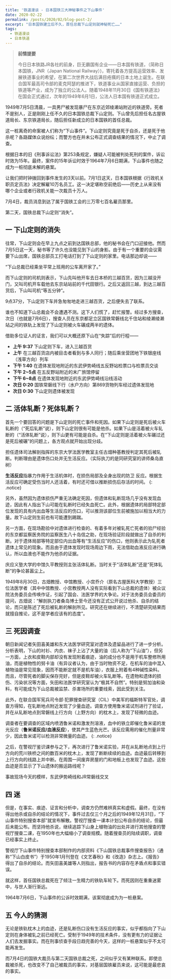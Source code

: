 ```yaml
---
title: '铁道漫谈 - 日本国铁三大神秘事件之下山事件'
date: 2020-02-22
permalink: /posts/2020/02/blog-post-2/
excerpt: "日本国铁建立后不久，首任总裁下山定则就神秘死亡……"
tags:
  - 铁道漫谈
  - 日本铁道
---
```


>  **前情提要**
>
>今日日本铁路JR各社的前身，巨无霸国有企业——日本国有铁道，（简称日本国铁，JNR（Japan National Railway）)，寄托着各方提高运营效率、发展铁道事业的希望，在第二次世界大战后满目疮痍的日本土地上诞生。在联合国军最高司令部的麦克阿瑟的推进下，铁道事业从国家直接运营、负担的铁道等产业，成为了独立的公法人。随着1948年11月30日《国有铁道法》在国会正式通过，次年的1949年6月1日，公法人日本国有铁道正式成立。



1949年7月5日清晨，一具男尸被发现暴尸在东京近郊绫濑站附近的铁道旁。死者不是别人，正是刚刚上任不久的日本国铁总裁下山定则。下山曾先后担任名古屋铁道局长、东京铁道局长，随后担任新成立的日本国铁的首任总裁。



这一桩离奇的命案被人们称为“下山事件”。下山定则究竟是死于自杀，还是死于他杀呢？各路媒体众说纷纭；而警方也在并未公布正式调查结果的情况下，中止了调查。



根据日本的旧《刑事诉讼法》第253条规定，嫌疑人可能被判处死刑的案件，诉讼时效为15年。最终，案件的15年诉讼时效于1964年7月6日期满，下山事件也随之成为一桩彻底未解的悬案。



让我们把时钟拨回到事件发生的3天以前。7月1日这天，日本国铁根据《行政机关职员定员法》决定解雇10万名员工。这一决定堪称空前绝后——历史上从来没有哪个企业或者行政机关能一次裁员十万人。



7月4日，裁员消息到达了属于国铁工会的三万零七百名雇员那里。



第二天，国铁总裁下山定则“消失”。





## 一   下山定则的消失



往常，下山定则会在早上九点之前到达国铁总部，他的秘书会在门口迎接他。然而7月5日这一天，秘书等了许久也没能见到下山的身影。由于有一个重要的会议需要下山出席，国铁总部员工打电话打到了下山定则的家里。电话那边却说——



“下山总裁已经乘坐平常上班用的公车离开家了。”



而下山定则的司机则表示，下山先叫他开车去日本桥的三越百货，因为三越没开门，又叫司机开车载他去东京站站前的千代田银行。之后又返回三越，到达三越百货后，下山叫司机“等五分钟”。



9点37分，下山定则下车并急匆匆地走进三越百货，之后便失去了联系。



谁也不知道下山总裁会不会遭遇不测。这下人们慌了，赶忙报警。经过多方搜查，次日（也就是7月6日），搜查人员在东京都足立区国铁常磐线北千住站和绫濑绫濑站之间的铁轨上发现了下山定则被火车碾成两半的遗体。



借助多位证人的证言，我们可以大概还原下山在“失踪”后的行程——



* **上午 9:37** 下山定则下车，进入三越百货
* **上午** 在三越百货店内被目击者看到与多人同行；随后乘坐营团地下铁银座线（浅草方向）列车
* **下午 1:40** 在遗体发现地附近的东武伊势崎线五反野站检票口与检票员交谈
* **下午 2~5点** 在五反野站附近的末广旅馆停留
* **下午 6~8点** 在遗体发现地附近的东武伊势崎线沿线活动
* **次日 0:20** 国铁常磐线下行（水户方向）第869货物列车经过遗体发现地
* **次日 0:30** 下山定则遗体被发现





## 二   活体轧断？死体轧断？



首先一个要回答的问题是下山定则的死亡事件和死因。如果下山定则是死后被火车轧断的（“死后轧断”说），则下山定则很有可能是他杀。如果下山是活着被火车轧断的（“活体轧断”说），则下山更有可能是自杀。在“下山定则是活着被火车碾过还是死后被碾”的问题上，各方观点就开始出现分歧。



担任遗体司法解剖指挥的东京大学法医学教室主任古畑种基教授判定其死后被轧断。判断理由是遗体伤口处并无生活反应。（实际执刀的是同研究室的讲师桑岛直树）

**生活反应**指暴力作用于生活机体时，在损伤局部及全身出现的防卫 反应。根据生活反应可确定受伤当时人还活着，有时还可借以推断损伤后存活的时间。 
{: .notice}


另外，虽然因为遗体损伤严重无法确定死因，但遗体和轧断现场几乎没有发现血迹，因此有人指出下山可能在轧断时已经失血死亡。此外，根据遗体的局部特定部位发现的具有内出血等生活反应的伤口，可以推测该部位生前被施加以相当大的力量。故下山定则生前也有可能遭到踢踹。



另一方面，在现场勘验中对遗体进行检查的、有着多年对被轧死亡死者的验尸经验的东京都监察医务院的监察医生八十岛信之助，在现场验证阶段就做出了自杀的判断。对于遗体局部等特定部位内出血等有“生活反应”的伤口，他则表示此为轧死者遗体上常见的现象。而且由于遗体发现时现场周边下雨，无法借助血液反应进行确认，所以血液也不能作为他杀的证据。



庆应义塾大学的中馆久平教授则主张活体轧断。当时关于“活体轧断”还是“死体轧断”的争论甚嚣尘上。



1949年8月30日，古畑教授、中馆教授、小宫乔介（原名古屋医科大学教授）三位法医学者（其中中馆教授、小宫教授两人没有实际看到下山总裁的遗体）被众议院法务委员会传唤作证，引起了国会、法医学界的大争论。对于法务委员会委员的提问，古畑说：“解剖执刀者桑岛博士至今还没有正式公开说过他杀、自杀的结论，而只是陈述了死后被轧断的解剖所见。研究还在继续进行，不清楚研究结果而就擅自推论，这不是学者应该有的态度”。





## 三   死因调查



朝日新闻记者矢田喜美雄和东大法医学研究室对遗体及遗留品进行了进一步分析。分析表明，下山的衬衫、内衣、袜子上沾了大量的油（后人称为“下山油”），但另一方面，上衣和皮鞋内部却没有发现附着痕迹，油的成分也不是用于机车整修所用油，而是植物性的努卡油（有异议者认为，由于当时物资不足，在机车的油中混入植物油是常见现象，因而不能断定就不是机车油），衣服上附着有4种碱性染料。而且，尽管死者的脚尖保存完好，但是皮鞋却被火车轧断等。在遗物和遗体的损伤、污染状况等方面，矢田和法医学研究室认为“极其不自然”。特别是努加油和染料，有可能成为下山总裁被监禁、杀害场所的重要线索，因此受到关注。



此外，在联合国军宪兵司令部·犯罪搜查研究室（CIL）中美军的福斯特军官处，调查方得知，在轧断地点附近发现了少量血迹。调查方使用鲁米诺试剂进行了验证，并在从轧断地点到常磐线上行方向（上野方向）的枕木上，发现了轻微的血迹。

调查者在要调查的区域内喷洒鲁米诺和激发剂溶液，血中的铁立即催化鲁米诺的发光反应（**鲁米诺反应/血液反应**），使其产生蓝色光芒。该反应需用的催化剂量非常少，因此鲁米诺可以检测非常微量的血迹。
{: .notice}


之后，在警视厅鉴识课参与之下，再次进行了鲁米诺实验，并在从轧断地点到上行方向的荒川铁桥之间的数百米的枕木上，发现了断断续续的血迹。血迹最后转移到上行方向的线路上并中断。在周围一间废弃房屋的门和地板上也发现了血迹。这些血迹是否显示了下山遗体的搬运路线呢？




事故现场今天的模样，东武伊势崎线和JR常磐线交叉





## 四   迷



但是，在事实、痕迹、证言和分析中，调查方仍然难辨真实和虚假。最终，在没有得出他杀或自杀的结论的情况下，事件过去仅三个月之后的1949年12月31日，“下山事件特别搜查本部”就宣布解散。警视厅搜查一课本计划公布自杀的结论，但最后未能公布。而坚持他杀说，继续追踪下山身上植物油的出处并进行其他搜查的警视厅搜查二课，在1950年也大幅缩小了调查规模。随着搜查员的陆续调职，调查已经事实上终止。



警视厅下山事件特别搜查本部制作的内部资料《下山国铁总裁事件搜查报告》（通称“下山白皮书”）于1950年1月刊登在《文艺春秋》和《改造》杂志上。《报告》得出了自杀的结论。而矢田喜美雄等人则指出，报告书的内容存在矛盾点和事实错误。



就这样，首任国铁总裁死在了倾注一生精力的铁轨车轮下。而死因则在重重迷雾中，与世人渐行渐远。



1964年7月6日，下山事件的公诉时效期满，该案彻底成为为一桩悬案。





## 五   今人的猜测



无论是铁轨枕木上的血迹，还是轧断伤口没有生活反应的事实，似乎都指向了下山定则在身体被轧之前已经死亡。受制于1949年的技术条件，没有更有力的证据让人们去发掘事实。而在刑事侦查手段日趋完善的今天，这样的一桩悬案似乎不太可能再发生。



而7月4日的国铁大裁员与第二天国铁总裁之死，之间似乎又有某种联系。即使总裁被杀死，也改变不了自己被裁员的事实，对基层国铁雇员来说，这可能是最悲哀的事实。
